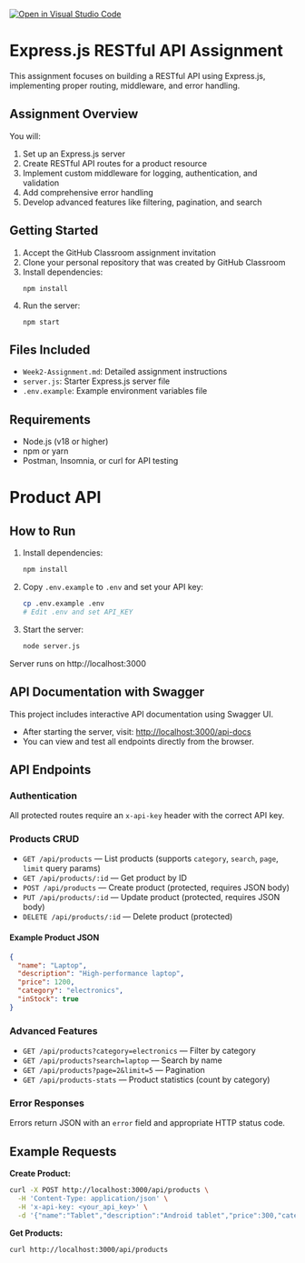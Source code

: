 [![Open in Visual Studio Code](https://classroom.github.com/assets/open-in-vscode-2e0aaae1b6195c2367325f4f02e2d04e9abb55f0b24a779b69b11b9e10269abc.svg)](https://classroom.github.com/online_ide?assignment_repo_id=19842308&assignment_repo_type=AssignmentRepo)
# Express.js RESTful API Assignment

This assignment focuses on building a RESTful API using Express.js, implementing proper routing, middleware, and error handling.

## Assignment Overview

You will:
1. Set up an Express.js server
2. Create RESTful API routes for a product resource
3. Implement custom middleware for logging, authentication, and validation
4. Add comprehensive error handling
5. Develop advanced features like filtering, pagination, and search

## Getting Started

1. Accept the GitHub Classroom assignment invitation
2. Clone your personal repository that was created by GitHub Classroom
3. Install dependencies:
   ```
   npm install
   ```
4. Run the server:
   ```
   npm start
   ```

## Files Included

- `Week2-Assignment.md`: Detailed assignment instructions
- `server.js`: Starter Express.js server file
- `.env.example`: Example environment variables file

## Requirements

- Node.js (v18 or higher)
- npm or yarn
- Postman, Insomnia, or curl for API testing

# Product API

## How to Run

1. Install dependencies:
   ```bash
   npm install
   ```
2. Copy `.env.example` to `.env` and set your API key:
   ```bash
   cp .env.example .env
   # Edit .env and set API_KEY
   ```
3. Start the server:
   ```bash
   node server.js
   ```

Server runs on http://localhost:3000

## API Documentation with Swagger

This project includes interactive API documentation using Swagger UI.

- After starting the server, visit: [http://localhost:3000/api-docs](http://localhost:3000/api-docs)
- You can view and test all endpoints directly from the browser.

## API Endpoints

### Authentication
All protected routes require an `x-api-key` header with the correct API key.

### Products CRUD
- `GET /api/products` — List products (supports `category`, `search`, `page`, `limit` query params)
- `GET /api/products/:id` — Get product by ID
- `POST /api/products` — Create product (protected, requires JSON body)
- `PUT /api/products/:id` — Update product (protected, requires JSON body)
- `DELETE /api/products/:id` — Delete product (protected)

#### Example Product JSON
```json
{
  "name": "Laptop",
  "description": "High-performance laptop",
  "price": 1200,
  "category": "electronics",
  "inStock": true
}
```

### Advanced Features
- `GET /api/products?category=electronics` — Filter by category
- `GET /api/products?search=laptop` — Search by name
- `GET /api/products?page=2&limit=5` — Pagination
- `GET /api/products-stats` — Product statistics (count by category)

### Error Responses
Errors return JSON with an `error` field and appropriate HTTP status code.

## Example Requests

**Create Product:**
```bash
curl -X POST http://localhost:3000/api/products \
  -H 'Content-Type: application/json' \
  -H 'x-api-key: <your_api_key>' \
  -d '{"name":"Tablet","description":"Android tablet","price":300,"category":"electronics","inStock":true}'
```

**Get Products:**
```bash
curl http://localhost:3000/api/products
```
